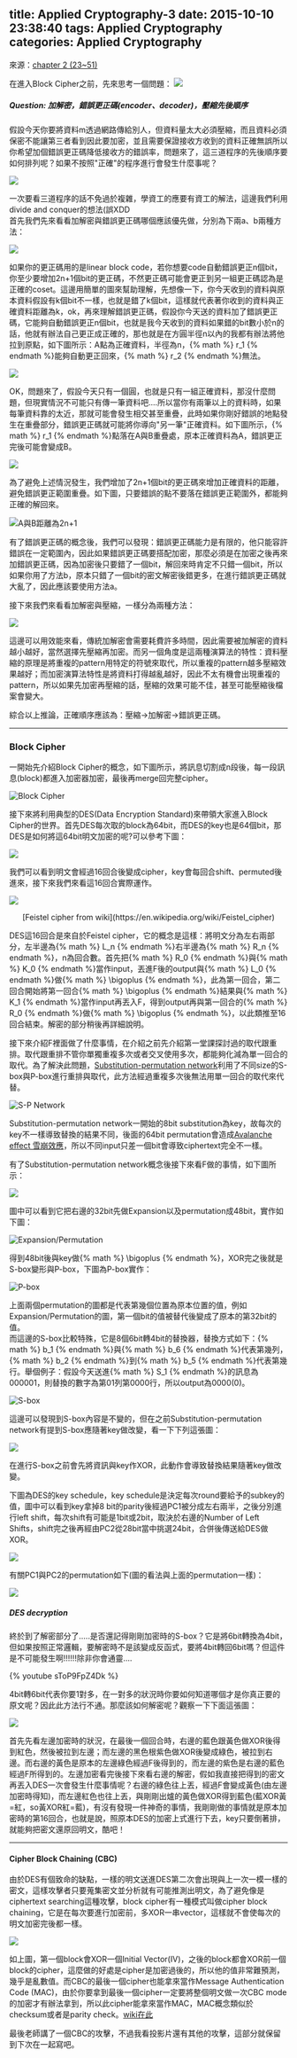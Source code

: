 title: Applied Cryptography-3
date: 2015-10-10 23:38:40
tags: Applied Cryptography
categories: Applied Cryptography
---
來源：[chapter 2 (23~51)](/papers/Chapter2.pdf)

在進入Block Cipher之前，先來思考一個問題：
![](/images/QAQ.gif)
<h5> Question: 加解密，錯誤更正碼(encoder、decoder)，壓縮先後順序 </h5>
假設今天你要將資料m透過網路傳給別人，但資料量太大必須壓縮，而且資料必須保密不能讓第三者看到因此要加密，並且需要保證接收方收到的資料正確無誤所以你希望加個錯誤更正碼降低接收方的錯誤率，問題來了，這三道程序的先後順序要如何排列呢？如果不按照"正確"的程序進行會發生什麼事呢？

![](/images/AC3_Q.jpg)

一次要看三道程序的話不免過於複雜，學資工的應要有資工的解法，這邊我們利用divide and conquer的想法(誤XDD  
首先我們先來看看加解密與錯誤更正碼哪個應該優先做，分別為下兩a、b兩種方法：

![](/images/cry_coder.jpg)

如果你的更正碼用的是linear block code，若你想要code自動錯誤更正n個bit，你至少要增加2n+1個bit的更正碼，不然更正碼可能會更正到另一組更正碼認為是正確的coset。這邊用簡單的圖來幫助理解，先想像一下，你今天收到的資料與原本資料假設有k個bit不一樣，也就是錯了k個bit，這樣就代表著你收到的資料與正確資料距離為k，ok，再來理解錯誤更正碼，假設你今天送的資料加了錯誤更正碼，它能夠自動錯誤更正n個bit，也就是我今天收到的資料如果錯的bit數小於n的話，他就有辦法自己更正成正確的，那也就是在方圓半徑n以內的我都有辦法將他拉到原點，如下圖所示：A點為正確資料，半徑為n，{% math %} r_1 {% endmath %}能夠自動更正回來，{% math %} r_2 {% endmath %}無法。

![](/images/err_1.jpg)

OK，問題來了，假設今天只有一個圓，也就是只有一組正確資料，那沒什麼問題，但現實情況不可能只有傳一筆資料吧....所以當你有兩筆以上的資料時，如果每筆資料靠的太近，那就可能會發生相交甚至重疊，此時如果你剛好錯誤的地點發生在重疊部分，錯誤更正碼就可能將你導向"另一筆"正確資料。如下圖所示，{% math %} r_1 {% endmath %}點落在A與B重疊處，原本正確資料為A，錯誤更正完後可能會變成B。

![](/images/err_2.jpg)

為了避免上述情況發生，我們增加了2n+1個bit的更正碼來增加正確資料的距離，避免錯誤更正範圍重疊。如下圖，只要錯誤的點不要落在錯誤更正範圍外，都能夠正確的解回來。

![A與B距離為2n+1](/images/err_3.jpg)

有了錯誤更正碼的概念後，我們可以發現：錯誤更正碼能力是有限的，他只能容許錯誤在一定範圍內，因此如果錯誤更正碼要搭配加密，那麼必須是在加密之後再來加錯誤更正碼，因為加密後只要錯了一個bit，解回來時肯定不只錯一個bit，所以如果你用了方法b，原本只錯了一個bit的密文解密後錯更多，在進行錯誤更正碼就大亂了，因此應該要使用方法a。

接下來我們來看看加解密與壓縮，一樣分為兩種方法：

![](/images/cry_comp.jpg)

這邊可以用效能來看，傳統加解密會需要耗費許多時間，因此需要被加解密的資料越小越好，當然選擇先壓縮再加密。而另一個角度是這兩種演算法的特性：資料壓縮的原理是將重複的pattern用特定的符號來取代，所以重複的pattern越多壓縮效果越好；而加密演算法特性是將資料打得越亂越好，因此不太有機會出現重複的pattern，所以如果先加密再壓縮的話，壓縮的效果可能不佳，甚至可能壓縮後檔案會變大。

綜合以上推論，正確順序應該為：壓縮→加解密→錯誤更正碼。

<hr>

<h3> Block Cipher </h3>

一開始先介紹Block Cipher的概念，如下圖所示，將訊息切割成n段後，每一段訊息(block)都進入加密器加密，最後再merge回完整cipher。

![Block Cipher](/images/block_cipher.jpg)

接下來將利用典型的DES(Data Encryption Standard)來帶領大家進入Block Cipher的世界。首先DES每次取的block為64bit，而DES的key也是64個bit，那DES是如何將這64bit明文加密的呢?可以參考下圖：

![](/images/DES.jpg)

我們可以看到明文會經過16回合後變成cipher，key會每回合shift、permuted後進來，接下來我們來看這16回合實際運作。

![](/images/Feistel_cipher.jpg)
<center> [Feistel cipher from wiki](https://en.wikipedia.org/wiki/Feistel_cipher) </center>

DES這16回合是來自於Feistel cipher，它的概念是這樣：將明文分為左右兩部分，左半邊為{% math %} L_n {% endmath %}右半邊為{% math %} R_n {% endmath %}，n為回合數。首先把{% math %} R_0 {% endmath %}與{% math %} K_0 {% endmath %}當作input，丟進F後的output與{% math %} L_0 {% endmath %}做{% math %} \bigoplus {% endmath %}，此為第一回合，第二回合開始將第一回合{% math %} \bigoplus {% endmath %}結果與{% math %} K_1 {% endmath %}當作input再丟入F，得到output再與第一回合的{% math %} R_0 {% endmath %}做{% math %} \bigoplus {% endmath %}，以此類推至16回合結束。解密的部分稍後再詳細說明。

接下來介紹F裡面做了什麼事情，在介紹之前先介紹第一堂課探討過的取代跟重排。取代跟重排不管你單獨重複多次或者交叉使用多次，都能夠化減為單一回合的取代。為了解決此問題，[Substitution-permutation network](https://en.wikipedia.org/wiki/Substitution-permutation_network)利用了不同size的S-box與P-box進行重排與取代，此方法經過重複多次後無法用單一回合的取代來代替。

![S-P Network](/images/SP.jpg)

Substitution-permutation network一開始的8bit substitution為key，故每次的key不一樣導致替換的結果不同，後面的64bit permutation會造成[Avalanche effect 雪崩效應](https://en.wikipedia.org/wiki/Avalanche_effect)，所以不同input只差一個bit會導致ciphertext完全不一樣。

有了Substitution-permutation network概念後接下來看F做的事情，如下圖所示：

![](/images/DES1.jpg)

圖中可以看到它把右邊的32bit先做Expansion以及permutation成48bit，實作如下圖：

![Expansion/Permutation](/images/expper.jpg)

得到48bit後與key做{% math %} \bigoplus {% endmath %}，XOR完之後就是S-box變形與P-box，下圖為P-box實作：

![P-box](/images/DES_pbox.jpg)

上面兩個permutation的圖都是代表第幾個位置為原本位置的值，例如Expansion/Permutation的圖，第一個bit的值被替代後變成了原本的第32bit的值。  
而這邊的S-box比較特殊，它是8個6bit轉4bit的替換器，替換方式如下：{% math %} b_1 {% endmath %}與{% math %} b_6 {% endmath %}代表第幾列，{% math %} b_2 {% endmath %}到{% math %} b_5 {% endmath %}代表第幾行。舉個例子：假設今天送進{% math %} S_1 {% endmath %}的訊息為000001，則替換的數字為第01列第0000行，所以output為0000(0)。

![S-box](/images/DES_sbox.jpg)

這邊可以發現到S-box內容是不變的，但在之前Substitution-permutation network有提到S-box應隨著key做改變，看一下下列這張圖：

![](/images/DES2.jpg)

在進行S-box之前會先將資訊與key作XOR，此動作會導致替換結果隨著key做改變。

下圖為DES的key schedule，key schedule是決定每次round要給予的subkey的值，圖中可以看到key拿掉8 bit的parity後經過PC1被分成左右兩半，之後分別進行left shift，每次shift有可能是1bit或2bit，取決於右邊的Number of Left Shifts，shift完之後再經由PC2從28bit當中挑選24bit，合併後傳送給DES做XOR。

![](/images/key_schedule.jpg)

有關PC1與PC2的permutation如下(圖的看法與上面的permutation一樣)：

![](/images/PC1and2.jpg)

<h5> DES decryption </h5>

終於到了解密部分了.....是否還記得剛剛加密時的S-box？它是將6bit轉換為4bit，但如果按照正常邏輯，要解密時不是該變成反函式，要將4bit轉回6bit嗎？但這件是不可能發生啊!!!!!!除非你會通靈....

{% youtube sToP9FpZ4Dk %}

4bit轉6bit代表你要1對多，在一對多的狀況時你要如何知道哪個才是你真正要的原文呢？因此此方法行不通。那麼該如何解密呢？觀察一下下面這張圖：

![](/images/DES_decrypt.jpg)

首先先看左邊加密時的狀況，在最後一個回合時，右邊的藍色跟黃色做XOR後得到紅色，然後被拉到左邊；而左邊的黑色根紫色做XOR後變成綠色，被拉到右邊。而右邊的黃色是原本的左邊綠色經過F後得到的，而左邊的紫色是右邊的藍色經過F所得到的。左邊加密看完後接下來看右邊的解密，假如我直接把得到的密文再丟入DES一次會發生什麼事情呢？右邊的綠色往上丟，經過F會變成黃色(由左邊加密時得知)，而左邊紅色也往上丟，與剛剛出爐的黃色做XOR得到藍色(藍XOR黃=紅，so黃XOR紅=藍)，有沒有發現一件神奇的事情，我剛剛做的事情就是原本加密時的第16回合，也就是說，照原本DES的加密上式進行下去，key只要倒著排，就能夠把密文還原回明文，酷吧！

<hr>

<h4> Cipher Block Chaining (CBC) </h4>

由於DES有個致命的缺點，一樣的明文送進DES第二次會出現與上一次一模一樣的密文，這樣攻擊者只要蒐集密文並分析就有可能推測出明文，為了避免像是ciphertext searching這種攻擊，block cipher有一種模式叫做cipher block chaining，它是在每次要進行加密前，多XOR一串vector，這樣就不會使每次的明文加密完後都一樣。

![](/images/CBC.jpg)

如上圖，第一個block會XOR一個Initial Vector(IV)，之後的block都會XOR前一個block的cipher，這麼做的好處是cipher是加密過後的，所以他的值非常難預測，幾乎是亂數值。而CBC的最後一個cipher也能拿來當作Message Authentication Code (MAC)，由於你要拿到最後一個cipher一定要將整個明文做一次CBC mode的加密才有辦法拿到，所以此cipher能拿來當作MAC，MAC概念類似於checksum或者是parity check。[wiki在此](https://en.wikipedia.org/wiki/Message_authentication_code)

最後老師講了一個CBC的攻擊，不過我看投影片還有其他的攻擊，這部分就保留到下次在一起寫吧。
